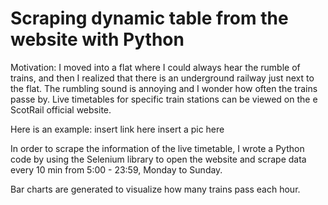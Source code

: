 # Scraping dynamic table from the website with Python
Motivation: I moved into a flat where I could always hear the rumble of trains, and then I realized that there is an underground railway just next to the flat. The rumbling sound is annoying and I wonder how often the trains passe by. Live timetables for specific train stations can be viewed on the e ScotRail official website. 

Here is an example:
insert link here
insert a pic here

In order to scrape the information of the live timetable, I wrote a Python code by using the Selenium library to open the website and scrape data every 10 min from 5:00 - 23:59, Monday to Sunday. 

Bar charts are generated to visualize how many trains pass each hour.

